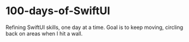 # 100-days-of-SwiftUI
Refining SwiftUI skills, one day at a time. Goal is to keep moving, circling back on areas when I hit a wall.
